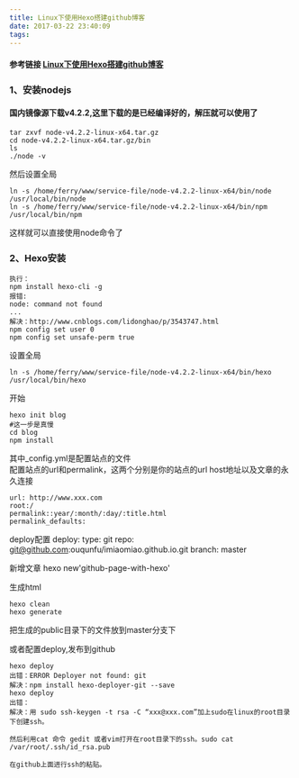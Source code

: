```yaml
---
title: Linux下使用Hexo搭建github博客
date: 2017-03-22 23:40:09
tags:
---
```


#### 参考链接 [Linux下使用Hexo搭建github博客](http://www.cnblogs.com/zhaoyu1995/p/6239950.html)

### 1、安装nodejs

#### 国内镜像源下载v4.2.2,这里下载的是已经编译好的，解压就可以使用了
	
	tar zxvf node-v4.2.2-linux-x64.tar.gz
	cd node-v4.2.2-linux-x64.tar.gz/bin
	ls
	./node -v
然后设置全局
	
	ln -s /home/ferry/www/service-file/node-v4.2.2-linux-x64/bin/node /usr/local/bin/node
	ln -s /home/ferry/www/service-file/node-v4.2.2-linux-x64/bin/npm /usr/local/bin/npm
这样就可以直接使用node命令了

### 2、Hexo安装

	执行：
	npm install hexo-cli -g 
	报错:
	node: command not found
	...
	解决：http://www.cnblogs.com/lidonghao/p/3543747.html
	npm config set user 0
	npm config set unsafe-perm true

设置全局

	ln -s /home/ferry/www/service-file/node-v4.2.2-linux-x64/bin/hexo /usr/local/bin/hexo

开始

	hexo init blog
	#这一步是真慢
	cd blog
	npm install

其中_config.yml是配置站点的文件	
配置站点的url和permalink，这两个分别是你的站点的url host地址以及文章的永久连接

    url: http://www.xxx.com
    root:/
    permalink::year/:month/:day/:title.html
    permalink_defaults:

deploy配置
	deploy:
	  type: git
	  repo: git@github.com:ouqunfu/imiaomiao.github.io.git
	  branch: master

新增文章
	hexo new'github-page-with-hexo'

生成html

    hexo clean
    hexo generate

把生成的public目录下的文件放到master分支下

或者配置deploy,发布到github

	hexo deploy
	出错：ERROR Deployer not found: git
	解决：npm install hexo-deployer-git --save
	hexo deploy
	出错：
	解决：用 sudo ssh-keygen -t rsa -C “xxx@xxx.com”加上sudo在linux的root目录下创建ssh。

	然后利用cat 命令 gedit 或者vim打开在root目录下的ssh。sudo cat /var/root/.ssh/id_rsa.pub
	
	在github上面进行ssh的粘贴。



